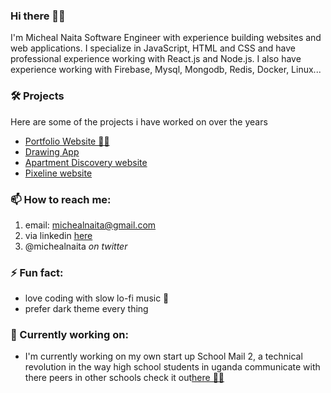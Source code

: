 ### Hi there 👋🏿
I'm Micheal Naita Software Engineer with experience building websites and web applications. I specialize in JavaScript, HTML and CSS and have professional experience working with React.js and Node.js. I also have experience working with Firebase, Mysql, Mongodb, Redis, Docker, Linux...

### 🛠 Projects 
Here are some of the projects i have worked on over the years
- [Portfolio Website 💪🏾 ](https://michealnaita.netlify.app/) 
- [Drawing App](https://micheal-whiteboard.netlify.app/)
- [Apartment Discovery website](https://pixeline-apartments.netlify.app/search?area=kampala)
- [Pixeline website](https://pixelinegroup.com/)
### 📫 How to reach me: 
 1. email: michealnaita@gmail.com
 2. via linkedin [here](linkedin.com/in/michealnaita)
 3. @michealnaita *on twitter*
 
### ⚡ Fun fact:
- love coding with slow lo-fi music 🎵
- prefer dark theme every thing

### 🔭 Currently working on:
- I'm currently working on my own start up School Mail 2, a technical revolution in the way high school students in uganda communicate with there peers     in other schools check it out[here 💪🏾 ](https://mail-2.vercel.app/) 
 
<!--
**michealnaita/michealnaita** is a ✨ _special_ ✨ repository because its `README.md` (this file) appears on your GitHub profile.

Here are some ideas to get you started:
- 🔭 I’m currently working on ...
- 🌱 I’m currently learning ...
- 👯 I’m looking to collaborate on ...
- 🤔 I’m looking for help with ...
- 💬 Ask me about ...
- 📫 How to reach me: ...
- 😄 Pronouns: ...
-  ...
-->
